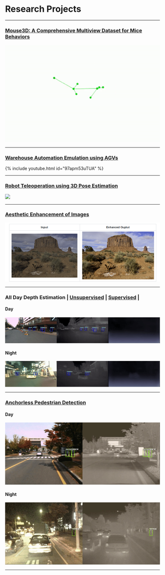 # Research Projects
---
### [Mouse3D: A Comprehensive Multiview Dataset for Mice Behaviors](https://anushl9o5.github.io/Mouse3D)

![](gifs/mix-3.gif)

---
### [Warehouse Automation Emulation using AGVs](https://anushl9o5.github.io/Mouse3D)

{% include youtube.html id="97apm53uTUA" %}  

---
### [Robot Teleoperation using 3D Pose Estimation](https://anushl9o5.github.io/robot_teleop)

![](gifs/rob_teleop.gif)

---
### [Aesthetic Enhancement of Images](https://anushl9o5.github.io/aesthetic)

![](aesthetic_samples/samples2.png)

---
### All Day Depth Estimation | [Unsupervised](https://anushl9o5.github.io/unsup_depth) | [Supervised](https://anushl9o5.github.io/sup_depth) |    
#### Day

![](gifs/un_day_depth.gif)

#### Night

![](gifs/un_night_depth.gif)

--- 

### [Anchorless Pedestrian Detection](https://anushl9o5.github.io/pedestrian)
#### Day

![](gifs/day_fcos.gif)


#### Night

![](gifs/night_fcos.gif)

---
